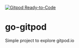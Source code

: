 [![Gitpod Ready-to-Code](https://img.shields.io/badge/Gitpod-Ready--to--Code-blue?logo=gitpod)](https://gitpod.io/#https://github.com/belimawr/go-gitpod)

# go-gitpod
Simple project to explore gitpod.io
